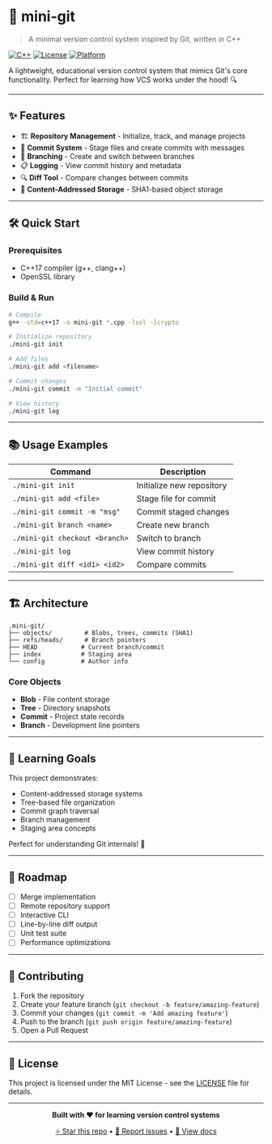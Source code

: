 # 🚀 mini-git

> A minimal version control system inspired by Git, written in C++

[![C++](https://img.shields.io/badge/C++-17-blue.svg)](https://isocpp.org/std/the-standard)
[![License](https://img.shields.io/badge/License-MIT-green.svg)](LICENSE)
[![Platform](https://img.shields.io/badge/Platform-Cross--Platform-lightgrey.svg)](https://github.com/Kaleabmulugeta/mini-git)

A lightweight, educational version control system that mimics Git's core functionality. Perfect for learning how VCS works under the hood! 🔍

---

## ✨ Features

- 🏗️ **Repository Management** - Initialize, track, and manage projects
- 📝 **Commit System** - Stage files and create commits with messages
- 🌿 **Branching** - Create and switch between branches
- 📋 **Logging** - View commit history and metadata
- 🔍 **Diff Tool** - Compare changes between commits
- 💾 **Content-Addressed Storage** - SHA1-based object storage

---

## 🛠️ Quick Start

### Prerequisites
- C++17 compiler (g++, clang++)
- OpenSSL library

### Build & Run
```bash
# Compile
g++ -std=c++17 -o mini-git *.cpp -lssl -lcrypto

# Initialize repository
./mini-git init

# Add files
./mini-git add <filename>

# Commit changes
./mini-git commit -m "Initial commit"

# View history
./mini-git log
```

---

## 📚 Usage Examples

| Command | Description |
|---------|-------------|
| `./mini-git init` | Initialize new repository |
| `./mini-git add <file>` | Stage file for commit |
| `./mini-git commit -m "msg"` | Commit staged changes |
| `./mini-git branch <name>` | Create new branch |
| `./mini-git checkout <branch>` | Switch to branch |
| `./mini-git log` | View commit history |
| `./mini-git diff <id1> <id2>` | Compare commits |

---

## 🏗️ Architecture

```
.mini-git/
├── objects/         # Blobs, trees, commits (SHA1)
├── refs/heads/      # Branch pointers
├── HEAD            # Current branch/commit
├── index           # Staging area
└── config          # Author info
```

### Core Objects
- **Blob** - File content storage
- **Tree** - Directory snapshots
- **Commit** - Project state records
- **Branch** - Development line pointers

---

## 🎯 Learning Goals

This project demonstrates:
- Content-addressed storage systems
- Tree-based file organization
- Commit graph traversal
- Branch management
- Staging area concepts

Perfect for understanding Git internals! 🧠

---

## 🔮 Roadmap

- [ ] Merge implementation
- [ ] Remote repository support
- [ ] Interactive CLI
- [ ] Line-by-line diff output
- [ ] Unit test suite
- [ ] Performance optimizations

---

## 🤝 Contributing

1. Fork the repository
2. Create your feature branch (`git checkout -b feature/amazing-feature`)
3. Commit your changes (`git commit -m 'Add amazing feature'`)
4. Push to the branch (`git push origin feature/amazing-feature`)
5. Open a Pull Request

---

## 📄 License

This project is licensed under the MIT License - see the [LICENSE](LICENSE) file for details.

---

<div align="center">

**Built with ❤️ for learning version control systems**

[⭐ Star this repo](https://github.com/Kaleabmulugeta/mini-git) • [🐛 Report issues](https://github.com/Kaleabmulugeta/mini-git/issues) • [📖 View docs](https://github.com/Kaleabmulugeta/mini-git/wiki)

</div> 
